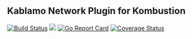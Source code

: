 ## Kablamo Network Plugin for Kombustion

[![Build Status](https://travis-ci.org/KablamoOSS/kombustion-plugin-network.svg?branch=master)](https://travis-ci.org/KablamoOSS/kombustion-plugin-network)
[![](https://tokei.rs/b1/github/KablamoOSS/kombustion-plugin-network)](https://github.com/KablamoOSS/kombustion-plugin-network)
[![Go Report Card](https://goreportcard.com/badge/github.com/KablamoOSS/kombustion-plugin-network)](https://goreportcard.com/badge/github.com/KablamoOSS/kombustion-plugin-network)
[![Coverage Status](https://coveralls.io/repos/github/KablamoOSS/kombustion-plugin-network/badge.svg?branch=master)](https://coveralls.io/github/KablamoOSS/kombustion-plugin-network?branch=master)